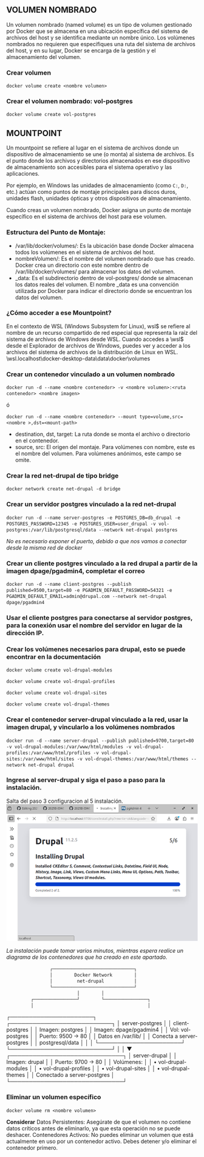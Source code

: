 ## VOLUMEN NOMBRADO
Un volumen nombrado (named volume) es un tipo de volumen gestionado por Docker que se almacena en una ubicación específica del sistema de archivos del host y se identifica mediante un nombre único. Los volúmenes nombrados no requieren que especifiques una ruta del sistema de archivos del host, y en su lugar, Docker se encarga de la gestión y el almacenamiento del volumen.


### Crear volumen
```
docker volume create <nombre volumen>
```

### Crear el volumen nombrado: vol-postgres
```
docker volume create vol-postgres
```

## MOUNTPOINT
Un mountpoint se refiere al lugar en el sistema de archivos donde un dispositivo de almacenamiento se une (o monta) al sistema de archivos. Es el punto donde los archivos y directorios almacenados en ese dispositivo de almacenamiento son accesibles para el sistema operativo y las aplicaciones.

Por ejemplo, en Windows las unidades de almacenamiento (como `C:`, `D:`, etc.) actúan como puntos de montaje principales para discos duros, unidades flash, unidades ópticas y otros dispositivos de almacenamiento.

Cuando creas un volumen nombrado, Docker asigna un punto de montaje específico en el sistema de archivos del host para ese volumen.

### Estructura del Punto de Montaje:
- /var/lib/docker/volumes/: Es la ubicación base donde Docker almacena todos los volúmenes en el sistema de archivos del host.
- nombreVolumen/: Es el nombre del volumen nombrado que has creado. Docker crea un directorio con este nombre dentro de /var/lib/docker/volumes/ para almacenar los datos del volumen.
- _data: Es el subdirectorio dentro de vol-postgres/ donde se almacenan los datos reales del volumen. El nombre _data es una convención utilizada por Docker para indicar el directorio donde se encuentran los datos del volumen.

### ¿Cómo acceder a ese Mountpoint?
En el contexto de WSL (Windows Subsystem for Linux), wsl$ se refiere al nombre de un recurso compartido de red especial que representa la raíz del sistema de archivos de Windows desde WSL. Cuando accedes a \\wsl$ desde el Explorador de archivos de Windows, puedes ver y acceder a los archivos del sistema de archivos de la distribución de Linux en WSL.
\\wsl.localhost\docker-desktop-data\data\docker\volumes

### Crear un contenedor vinculado a un volumen nombrado
```
docker run -d --name <nombre contenedor> -v <nombre volumen>:<ruta contenedor> <nombre imagen>
```
ó
```
docker run -d --name <nombre contenedor> --mount type=volume,src=<nombre >,dst=<mount-path>
```
- destination, dst, target: La ruta donde se monta el archivo o directorio en el contenedor.
- source, src: El origen del montaje. Para volúmenes con nombre, este es el nombre del volumen. Para volúmenes anónimos, este campo se omite.


### Crear la red net-drupal de tipo bridge
```
docker network create net-drupal -d bridge
```

### Crear un servidor postgres vinculado a la red net-drupal
```
docker run -d --name server-postgres -e POSTGRES_DB=db_drupal -e POSTGRES_PASSWORD=12345 -e POSTGRES_USER=user_drupal -v vol-postgres:/var/lib/postgresql/data --network net-drupal postgres
```
_No es necesario exponer el puerto, debido a que nos vamos a conectar desde la misma red de docker_

### Crear un cliente postgres vinculado a la red drupal a partir de la imagen dpage/pgadmin4, completar el correo
```
docker run -d --name client-postgres --publish published=9500,target=80 -e PGADMIN_DEFAULT_PASSWORD=54321 -e PGADMIN_DEFAULT_EMAIL=admin@drupal.com --network net-drupal dpage/pgadmin4
```

### Usar el cliente postgres para conectarse al servidor postgres, para la conexión usar el nombre del servidor en lugar de la dirección IP.

### Crear los volúmenes necesarios para drupal, esto se puede encontrar en la documentación
```
docker volume create vol-drupal-modules
```
```
docker volume create vol-drupal-profiles
```
```
docker volume create vol-drupal-sites
```
```
docker volume create vol-drupal-themes
```

### Crear el contenedor server-drupal vinculado a la red, usar la imagen drupal, y vincularlo a los volúmenes nombrados
```
docker run -d --name server-drupal --publish published=9700,target=80 -v vol-drupal-modules:/var/www/html/modules -v vol-drupal-profiles:/var/www/html/profiles -v vol-drupal-sites:/var/www/html/sites -v vol-drupal-themes:/var/www/html/themes --network net-drupal drupal
```

### Ingrese al server-drupal y siga el paso a paso para la instalación.
Salta del paso 3 configuracion al 5 instalación.
![Imagen](captura4.png)

_La instalación puede tomar varios minutos, mientras espera realice un diagrama de los contenedores que ha creado en este apartado._

                    ┌──────────────────────────────┐
                    │        Docker Network        │
                    │         net-drupal           │
                    └──────────────────────────────┘
                              │        │
             ┌────────────────┘        └────────────────┐
             │                                          │
 ┌──────────────────────┐                   ┌───────────────────────────┐
 │   server-postgres    │                   │    client-postgres        │
 │   Imagen: postgres   │                   │ Imagen: dpage/pgadmin4    │
 │   Vol: vol-postgres  │                   │ Puerto: 9500 → 80         │
 │   Datos en /var/lib/ │                   │ Conecta a server-postgres │
 │   postgresql/data    │                   │                           │
 └──────────────────────┘                   └───────────────────────────┘
             │
             │
             ▼
 ┌──────────────────────────────┐
 │        server-drupal         │
 │        Imagen: drupal        │
 │ Puerto: 9700 → 80            │
 │ Volúmenes:                   │
 │  • vol-drupal-modules        │
 │  • vol-drupal-profiles       │
 │  • vol-drupal-sites          │
 │  • vol-drupal-themes         │
 │ Conectado a server-postgres  │
 └──────────────────────────────┘


### Eliminar un volumen específico
```
docker volume rm <nombre volumen>
```
**Considerar**
Datos Persistentes: Asegúrate de que el volumen no contiene datos críticos antes de eliminarlo, ya que esta operación no se puede deshacer.
Contenedores Activos: No puedes eliminar un volumen que está actualmente en uso por un contenedor activo. Debes detener y/o eliminar el contenedor primero.
